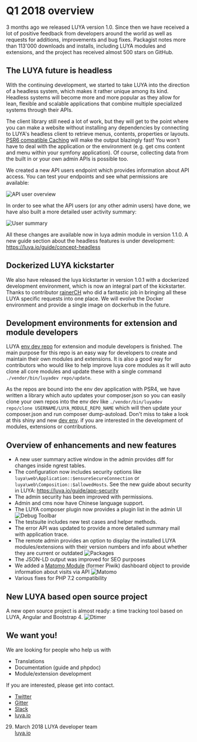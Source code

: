 # Q1 2018 overview

3 months ago we released LUYA version 1.0. Since then we have received a lot of positive feedback from developers around the world as well as requests for additions, improvements and bug fixes. Packagist notes more than 113'000 downloads and installs, including LUYA modules and extensions, and the project has received almost 500 stars on GitHub.

## The LUYA future is headless

With the continuing development, we started to take LUYA into the direction of a headless system, which makes it rather unique among its kind. Headless systems will become more and more popular as they allow for lean, flexible and scalable applications that combine multiple specialized systems through their APIs.

The client library still need a lot of work, but they will get to the point where you can make a website without installing any dependencies by connecting to LUYA's headless client to retrieve menus, contents, properties or layouts. [PSR6 compatible Caching](https://www.php-fig.org/psr/psr-6/) will make the output blazingly fast! You won't have to deal with the application or the environment (e.g. get cms content and menu within your symfony application). Of course, collecting data from the built in or your own admin APIs is possible too.

We created a new API users endpoint which provides information about API access. You can test your endpoints and see what permissions are available:

![API user overview](https://raw.githubusercontent.com/luyadev/luya/master/docs/guide/img/api-user-overview.png "API User overview")

In order to see what the API users (or any other admin users) have done, we have also built a more detailed user activity summary:

![User summary](https://raw.githubusercontent.com/luyadev/luya/master/docs/guide/img/user-summary.png "User summary")

All these changes are available now in luya admin module in version 1.1.0. A new guide section about the headless features is under development: https://luya.io/guide/concept-headless

## Dockerized LUYA kickstarter

We also have released the luya kickstarter in version 1.0.1 with a dockerized development environment, which is now an integral part of the kickstarter. Thanks to contributor [rainerCH](http://github.com/rainerCH) who did a fantastic job in bringing all these LUYA specific requests into one place. We will evolve the Docker environment and provide a single image on dockerhub in the future.

## Development environments for extension and module developers

LUYA [env dev repo](https://github.com/luyadev/luya-env-dev) for extension and module developers is finished. The main purpose for this repo is an easy way for developers to create and maintain their own modules and extensions. It is also a good way for contributors who would like to help improve luya core modules as it will auto clone all core modules and update these with a single command `./vendor/bin/luyadev repo/update`.

As the repos are bound into the env dev application with PSR4, we have written a library which auto updates your composer.json so you can easily clone your own repos into the env dev like `./vendor/bin/luyadev repo/clone USERNAME/LUYA_MODULE_REPO_NAME` which will then update your composer.json and run composer dump-autoload. Don't miss to take a look at this shiny and new [dev env](https://github.com/luyadev/luya-env-dev). if you are interested in the development of modules, extensions or contributions.

## Overview of enhancements and new features

+ A new user summary active window in the admin provides diff for changes inside ngrest tables.
+ The configuration now includes security options like `luya\web\Application::$ensureSecureConnection` or `luya\web\Composition::$allowedHosts`. See the new guide about security in LUYA: https://luya.io/guide/app-security
+ The admin security has been improved with permissions.
+ Admin and cms now have Chinese language support.
+ The LUYA composer plugin now provides a plugin list in the admin UI ![Debug Toolbar](https://raw.githubusercontent.com/luyadev/luya/master/docs/guide/img/debug-toolbar-package.png "Debug Toolbar")
+ The testsuite includes new test cases and helper methods.
+ The error API was updated to provide a more detailed summary mail with application trace.
+ The remote admin provides an option to display the installed LUYA modules/extensions with their version numbers and info about whether they are current or outdated ![Packages](https://raw.githubusercontent.com/luyadev/luya/master/docs/guide/img/remote-admin-package-diff.png "Packages")
+ The JSON-LD output was improved for SEO purposes
+ We added a [Matomo Module](https://github.com/luyadev/luya-module-matomo) (former Piwik) dashboard object to provide information about visits via API
![Matomo](https://raw.githubusercontent.com/luyadev/luya-module-matomo/master/matomo.png "Matomo")
+ Various fixes for PHP 7.2 compatibility

## New LUYA based open source project

A new open source project is almost ready: a time tracking tool based on LUYA, Angular and Bootstrap 4. ![Dtimer](https://raw.githubusercontent.com/luyadev/luya/master/docs/guide/img/dtimer-day.jpg "Dtimer")

## We want you!

We are looking for people who help us with

+ Translations
+ Documentation (guide and phpdoc)
+ Module/extension development

If you are interested, please get into contact.

+ [Twitter](https://twitter.com/luyadev)
+ [Gitter](https://gitter.im/luyadev/luya)
+ [Slack](https://slack.luya.io/)
+ [luya.io](https://luya.io)

29. March 2018
LUYA developer team  
[luya.io](https://luya.io)
